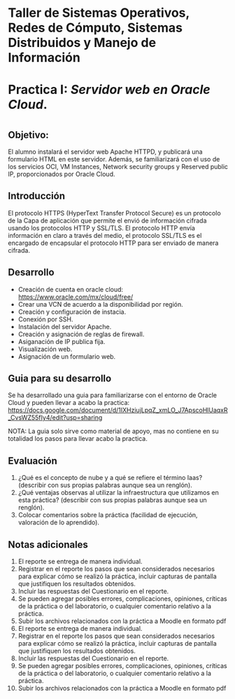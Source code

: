 # Taller de Sistemas Operativos, Redes de Cómputo, Sistemas Distribuidos y Manejo de Información
# 
#

# Practica I: _Servidor web en Oracle Cloud_.
#
#
## Objetivo:
El alumno instalará el servidor web Apache HTTPD, y publicará una formulario HTML en este servidor. Además, se familiarizará con el uso de los servicios OCI, VM Instances, Network security groups y Reserved public IP, proporcionados por Oracle Cloud.

## Introducción
El protocolo HTTPS (HyperText Transfer Protocol Secure) es un protocolo de la Capa de aplicación que
permite el envió de información cifrada usando los protocolos HTTP y SSL/TLS. El protocolo HTTP envía
información en claro a través del medio, el protocolo SSL/TLS es el encargado de encapsular el protocolo
HTTP para ser enviado de manera cifrada.

## Desarrollo
- Creación de cuenta en oracle cloud: https://www.oracle.com/mx/cloud/free/
- Crear una VCN de acuerdo a la disponibilidad por región.
- Creación y configuración de instacia.
- Conexión por SSH.
- Instalación del servidor Apache.
- Creación y asignación de reglas de firewall.
- Asiganación de IP publica fija.
- Visualización web.
- Asignación de un formulario web.


## Guia para su desarrollo
Se ha desarrollado una guia para familiarizarse con el entorno de Oracle Cloud y pueden llevar a acabo la practica: https://docs.google.com/document/d/1IXHziujLpqZ_xmLO_J7ApscoHlUaqxR_CvsWZ55fIy4/edit?usp=sharing

NOTA: La guia solo sirve como material de apoyo, mas no contiene en su totalidad los pasos para llevar acabo la practica.

## Evaluación
1. ¿Qué es el concepto de nube y a qué se refiere el término Iaas? (describir con sus propias palabras aunque sea un renglón).
2. ¿Qué ventajas observas al utilizar la infraestructura que utilizamos en esta práctica? (describir con sus propias palabras aunque sea un renglón).
3. Colocar comentarios sobre la práctica (facilidad de ejecución, valoración de lo aprendido).

## Notas adicionales
1. El reporte se entrega de manera individual.
2. Registrar en el reporte los pasos que sean considerados necesarios para explicar cómo se realizó la práctica, incluir capturas de pantalla que justifiquen los resultados obtenidos.
3. Incluir las respuestas del Cuestionario en el reporte.
4. Se pueden agregar posibles errores, complicaciones, opiniones, críticas de la práctica o del laboratorio, o cualquier comentario relativo a la práctica.
5. Subir los archivos relacionados con la práctica a Moodle en formato pdf
1. El reporte se entrega de manera individual.
2. Registrar en el reporte los pasos que sean considerados necesarios para explicar cómo se realizó la práctica, incluir capturas de pantalla que justifiquen los resultados obtenidos.
3. Incluir las respuestas del Cuestionario en el reporte.
4. Se pueden agregar posibles errores, complicaciones, opiniones, críticas de la práctica o del laboratorio, o cualquier comentario relativo a la práctica.
5. Subir los archivos relacionados con la práctica a Moodle en formato pdf
